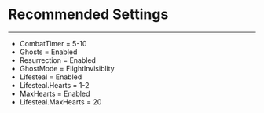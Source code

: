 # Recommended Settings

- - -

* CombatTimer = 5-10
* Ghosts = Enabled
* Resurrection = Enabled
* GhostMode = FlightInvisiblity
* Lifesteal = Enabled
* Lifesteal.Hearts = 1-2
* MaxHearts = Enabled
* Lifesteal.MaxHearts = 20
